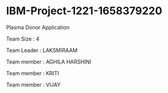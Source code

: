 # IBM-Project-1221-1658379220
Plasma Donor Application



Team Size : 4

Team Leader : LAKSMIRAAM

Team member : AGHILA HARSHINI

Team member : KRITI

Team member : VIJAY
